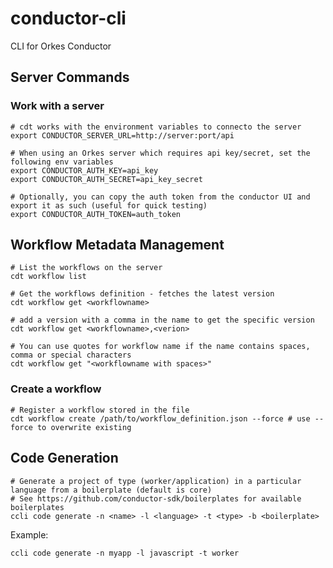 # conductor-cli
CLI for Orkes Conductor

## Server Commands

### Work with a server
```shell
# cdt works with the environment variables to connecto the server
export CONDUCTOR_SERVER_URL=http://server:port/api

# When using an Orkes server which requires api key/secret, set the following env variables 
export CONDUCTOR_AUTH_KEY=api_key
export CONDUCTOR_AUTH_SECRET=api_key_secret

# Optionally, you can copy the auth token from the conductor UI and export it as such (useful for quick testing)
export CONDUCTOR_AUTH_TOKEN=auth_token
```


## Workflow Metadata Management

```shell
# List the workflows on the server
cdt workflow list

# Get the workflows definition - fetches the latest version
cdt workflow get <workflowname>

# add a version with a comma in the name to get the specific version
cdt workflow get <workflowname>,<verion>

# You can use quotes for workflow name if the name contains spaces, comma or special characters
cdt workflow get "<workflowname with spaces>"

```
### Create a workflow
```shell
# Register a workflow stored in the file
cdt workflow create /path/to/workflow_definition.json --force # use --force to overwrite existing   
```
## Code Generation
```shell
# Generate a project of type (worker/application) in a particular language from a boilerplate (default is core)
# See https://github.com/conductor-sdk/boilerplates for available boilerplates
ccli code generate -n <name> -l <language> -t <type> -b <boilerplate>
```
Example:
```shell
ccli code generate -n myapp -l javascript -t worker
```